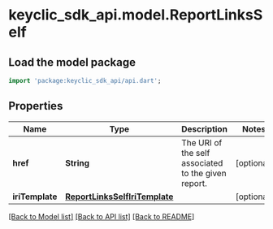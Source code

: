 # keyclic_sdk_api.model.ReportLinksSelf

## Load the model package
```dart
import 'package:keyclic_sdk_api/api.dart';
```

## Properties
Name | Type | Description | Notes
------------ | ------------- | ------------- | -------------
**href** | **String** | The URI of the self associated to the given report. | [optional] 
**iriTemplate** | [**ReportLinksSelfIriTemplate**](ReportLinksSelfIriTemplate.md) |  | [optional] 

[[Back to Model list]](../README.md#documentation-for-models) [[Back to API list]](../README.md#documentation-for-api-endpoints) [[Back to README]](../README.md)


